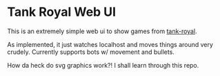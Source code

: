 # Tank Royal Web UI

This is an extremely simple web ui to show games from [tank-royal](https://github.com/robocode-dev/tank-royale). 

As implemented, it just watches localhost and moves things around very crudely. Currently supports bots w/ movement and bullets.

How da heck do svg graphics work?! I shall learn through this repo.